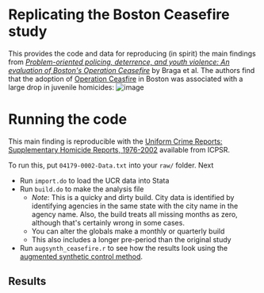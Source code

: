 # Replicating the Boston Ceasefire study

This provides the code and data for reproducing (in spirit) the main findings from *[Problem-oriented policing, deterrence, and youth violence: An evaluation of Boston's Operation Ceasefire](https://www.d.umn.edu/~jmaahs/Correctional%20Assessment/Articles/Braga_problem_oriented%20policing_deterrence.pdf)* by Braga et al. The authors find that the adoption of [Operation Ceasfire](https://en.wikipedia.org/wiki/Operation_Ceasefire) in Boston was associated with a large drop in juvenile homicides:
![image](https://github.com/user-attachments/assets/422e4059-8003-433f-97d8-fc56b3014886)

# Running the code

This main finding is reproducible with the [Uniform Crime Reports: Supplementary Homicide Reports, 1976-2002](https://www.icpsr.umich.edu/web/NACJD/studies/4179/versions/V1) available from ICPSR.

To run this, put `04179-0002-Data.txt` into your `raw/` folder. Next

- Run `import.do` to load the UCR data into Stata
- Run `build.do` to make the analysis file
  - *Note*: This is a quicky and dirty build. City data is identified by identifying agencies in the same state with the city name in the agency name. Also, the build treats all missing months as zero, although that's certainly wrong in some cases.
  - You can alter the globals make a monthly or quarterly build
  - This also includes a longer pre-period than the original study
- Run `augsynth_ceasefire.r` to see how the results look using the [augmented synthetic control method](https://arxiv.org/abs/1811.04170).

## Results 
